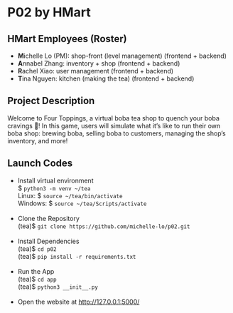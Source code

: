# P02 by HMart

## HMart Employees (Roster)
* **M**ichelle Lo (PM): shop-front (level management) (frontend + backend)
* **A**nnabel Zhang: inventory + shop (frontend + backend)
* **R**achel Xiao: user management (frontend + backend)
* **T**ina Nguyen: kitchen (making the tea) (frontend + backend)

## Project Description
Welcome to Four Toppings, a virtual boba tea shop to quench your boba cravings :bubble_tea:! In this game, users will simulate what it’s like to run their own boba shop: brewing boba, selling boba to customers, managing the shop’s inventory, and more!

## Launch Codes
- Install virtual environment <br>
$ ```python3 -m venv ~/tea``` <br>
Linux: $ ```source ~/tea/bin/activate``` <br>
Windows: $ ```source ~/tea/Scripts/activate``` <br><br>
- Clone the Repository <br>
(tea)$ ```git clone https://github.com/michelle-lo/p02.git ``` <br><br>
- Install Dependencies <br>
(tea)$ ```cd p02 ``` <br>
(tea)$ ```pip install -r requirements.txt``` <br><br> 
- Run the App <br>
(tea)$ ```cd app``` <br>
(tea)$ ```python3 __init__.py``` <br><br>
- Open the website at http://127.0.0.1:5000/
